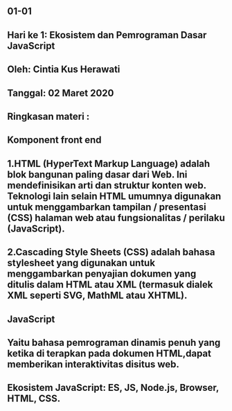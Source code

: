 ## 01-01

## Hari ke 1: Ekosistem dan Pemrograman Dasar JavaScript

## Oleh: Cintia Kus Herawati

## Tanggal: 02 Maret 2020

## Ringkasan materi :

## Komponent front end 
## 1.HTML (HyperText Markup Language) adalah blok bangunan paling dasar dari Web. Ini mendefinisikan arti dan struktur konten web. Teknologi lain selain HTML umumnya digunakan untuk menggambarkan tampilan / presentasi (CSS) halaman web atau fungsionalitas / perilaku (JavaScript).
## 2.Cascading Style Sheets (CSS) adalah bahasa stylesheet yang digunakan untuk menggambarkan penyajian dokumen yang ditulis dalam HTML atau XML (termasuk dialek XML seperti SVG, MathML atau XHTML).
## JavaScript 
## Yaitu bahasa pemrograman dinamis penuh yang ketika di terapkan pada dokumen HTML,dapat memberikan interaktivitas disitus web. 
## Ekosistem JavaScript: ES, JS, Node.js, Browser, HTML, CSS.


